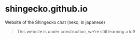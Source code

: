 # shingecko.github.io
Website of the Shingecko chat (neko, in japanese)


> This website is under construction, we're still learning a lot!
